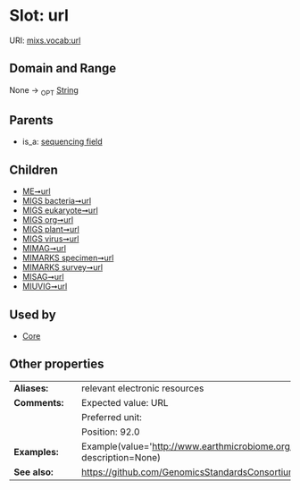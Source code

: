 
# Slot: url




URI: [mixs.vocab:url](https://w3id.org/mixs/vocab/url)


## Domain and Range

None ->  <sub>OPT</sub> [String](types/String.md)

## Parents

 *  is_a: [sequencing field](sequencing_field.md)

## Children

 *  [ME➞url](ME_url.md)
 *  [MIGS bacteria➞url](MIGS_bacteria_url.md)
 *  [MIGS eukaryote➞url](MIGS_eukaryote_url.md)
 *  [MIGS org➞url](MIGS_org_url.md)
 *  [MIGS plant➞url](MIGS_plant_url.md)
 *  [MIGS virus➞url](MIGS_virus_url.md)
 *  [MIMAG➞url](MIMAG_url.md)
 *  [MIMARKS specimen➞url](MIMARKS_specimen_url.md)
 *  [MIMARKS survey➞url](MIMARKS_survey_url.md)
 *  [MISAG➞url](MISAG_url.md)
 *  [MIUVIG➞url](MIUVIG_url.md)

## Used by

 * [Core](Core.md)

## Other properties

|  |  |  |
| --- | --- | --- |
| **Aliases:** | | relevant electronic resources |
| **Comments:** | | Expected value: URL |
|  | | Preferred unit:  |
|  | | Position: 92.0 |
| **Examples:** | | Example(value='http://www.earthmicrobiome.org/', description=None) |
| **See also:** | | https://github.com/GenomicsStandardsConsortium/mixs/issues/67 |

